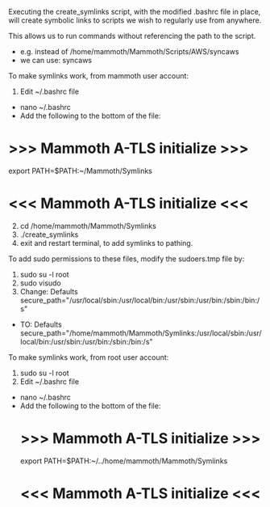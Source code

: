 Executing the create_symlinks script, with the modified .bashrc file in place,
will create symbolic links to scripts we wish to regularly use from anywhere.

This allows us to run commands without referencing the path to the script.
- e.g. instead of /home/mammoth/Mammoth/Scripts/AWS/syncaws
- we can use: syncaws

To make symlinks work, from mammoth user account:
1. Edit ~/.bashrc file
 - nano ~/.bashrc
 - Add the following to the bottom of the file:
  # >>> Mammoth A-TLS initialize >>>
  export PATH=$PATH:~/Mammoth/Symlinks
  # <<< Mammoth A-TLS initialize <<<
2. cd /home/mammoth/Mammoth/Symlinks
3. ./create_symlinks
4. exit and restart terminal, to add symlinks to pathing.

To add sudo permissions to these files, modify the sudoers.tmp file by:
1. sudo su -l root
2. sudo visudo
3. Change: Defaults        secure_path="/usr/local/sbin:/usr/local/bin:/usr/sbin:/usr/bin:/sbin:/bin:/s"
 - TO: Defaults        secure_path="/home/mammoth/Mammoth/Symlinks:/usr/local/sbin:/usr/local/bin:/usr/sbin:/usr/bin:/sbin:/bin:/s"

To make symlinks work, from root user account:
1. sudo su -l root
2. Edit ~/.bashrc file
 - nano ~/.bashrc
 - Add the following to the bottom of the file:
   # >>> Mammoth A-TLS initialize >>>
   export PATH=$PATH:~/../home/mammoth/Mammoth/Symlinks
   # <<< Mammoth A-TLS initialize <<<
